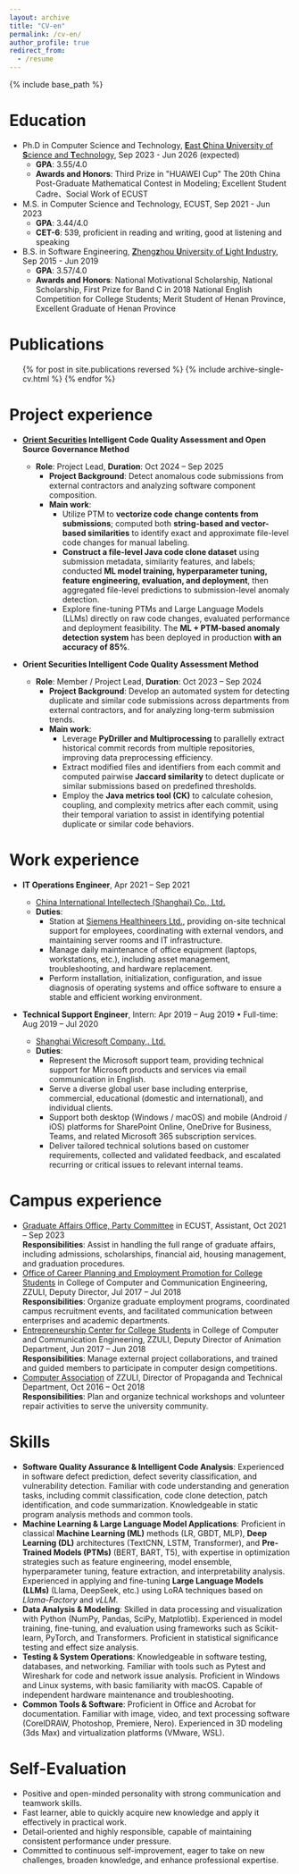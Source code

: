 ```yaml
---
layout: archive
title: "CV-en"
permalink: /cv-en/
author_profile: true
redirect_from:
  - /resume
---
```


{% include base_path %}

Education
======
* Ph.D in Computer Science and Technology, [**E**ast **C**hina **U**niversity of **S**cience and **T**echnology](https://www.ecust.edu.cn/en/), Sep 2023 - Jun 2026 (expected)
  * **GPA**: 3.55/4.0
  * **Awards and Honors**: Third Prize in "HUAWEI Cup" The 20th China Post-Graduate Mathematical Contest in Modeling; Excellent Student Cadre、Social Work of ECUST
* M.S. in Computer Science and Technology, ECUST, Sep 2021 - Jun 2023 
  * **GPA**: 3.44/4.0
  * **CET-6**: 539, proficient in reading and writing, good at listening and speaking 
* B.S. in Software Engineering, [**Z**heng**z**hou **U**niversity of **L**ight **I**ndustry](https://en.zzuli.edu.cn/), Sep 2015 - Jun 2019
  * **GPA**: 3.57/4.0
  * **Awards and Honors**: National Motivational Scholarship, National Scholarship, First Prize for Band C in 2018 National English Competition for College Students; Merit Student of Henan Province, Excellent Graduate of Henan Province

Publications
======
  <ul>{% for post in site.publications reversed %}
    {% include archive-single-cv.html %}
  {% endfor %}</ul>
  

Project experience
======
* **[Orient Securities](https://www.dfzq.com.cn/osoa/views/english/home/index.shtml) Intelligent Code Quality Assessment and Open Source Governance Method**
  * **Role**: Project Lead, **Duration**: Oct 2024 – Sep 2025
    * **Project Background**: Detect anomalous code submissions from external contractors and analyzing software component composition.
    * **Main work**:
      * Utilize PTM to **vectorize code change contents from submissions**; computed both **string-based and vector-based similarities** to identify exact and approximate file-level code changes for manual labeling. 
      * **Construct a file-level Java code clone dataset** using submission metadata, similarity features, and labels; conducted **ML model training, hyperparameter tuning, feature engineering, evaluation, and deployment**, then aggregated file-level predictions to submission-level anomaly detection. 
      * Explore fine-tuning PTMs and Large Language Models (LLMs) directly on raw code changes, evaluated performance and deployment feasibility. The **ML + PTM-based anomaly detection system** has been deployed in production **with an accuracy of 85%**.

* **Orient Securities Intelligent Code Quality Assessment Method**
  * **Role**: Member / Project Lead, **Duration**: Oct 2023 – Sep 2024
    * **Project Background**: Develop an automated system for detecting duplicate and similar code submissions across departments from external contractors, and for analyzing long-term submission trends.
    * **Main work**:
      * Leverage **PyDriller and Multiprocessing** to parallelly extract historical commit records from multiple repositories, improving data preprocessing efficiency. 
      * Extract modified files and identifiers from each commit and computed pairwise **Jaccard similarity** to detect duplicate or similar submissions based on predefined thresholds.
      * Employ the **Java metrics tool (CK)** to calculate cohesion, coupling, and complexity metrics after each commit, using their temporal variation to assist in identifying potential duplicate or similar code behaviors.

Work experience
======
* **IT Operations Engineer**, Apr 2021 – Sep 2021
  * [China International Intellectech (Shanghai) Co., Ltd.](https://www.ciicsh.com/ciicsh/498473/498475/index.html)
  * **Duties**: 
    * Station at [Siemens Healthineers Ltd.](https://www.siemens-healthineers.com/), providing on-site technical support for employees, coordinating with external vendors, and maintaining server rooms and IT infrastructure.
    * Manage daily maintenance of office equipment (laptops, workstations, etc.), including asset management, troubleshooting, and hardware replacement.
    * Perform installation, initialization, configuration, and issue diagnosis of operating systems and office software to ensure a stable and efficient working environment.

* **Technical Support Engineer**, Intern: Apr 2019 – Aug 2019 • Full-time: Aug 2019 – Jul 2020
  * [Shanghai Wicresoft Company,. Ltd.](https://en.wicresoft.com/aboutUs.html)
  * **Duties**: 
    * Represent the Microsoft support team, providing technical support for Microsoft products and services via email communication in English.
    * Serve a diverse global user base including enterprise, commercial, educational (domestic and international), and individual clients.
    * Support both desktop (Windows / macOS) and mobile (Android / iOS) platforms for SharePoint Online, OneDrive for Business, Teams, and related Microsoft 365 subscription services.
    * Deliver tailored technical solutions based on customer requirements, collected and validated feedback, and escalated recurring or critical issues to relevant internal teams.

Campus experience
======
* [Graduate Affairs Office, Party Committee](https://gschool.ecust.edu.cn/12704/list.htm) in ECUST, Assistant, Oct 2021 – Sep 2023<br>
**Responsibilities**: Assist in handling the full range of graduate affairs, including admissions, scholarships, financial aid, housing management, and graduation procedures.
* [Office of Career Planning and Employment Promotion for College Students](https://cs.zzuli.edu.cn/jycy/main.htm) in College of Computer and Communication Engineering, ZZULI, Deputy Director, Jul 2017 – Jul 2018<br>
**Responsibilities**: Organize graduate employment programs, coordinated campus recruitment events, and facilitated communication between enterprises and academic departments.
* [Entrepreneurship Center for College Students](http://123.57.15.95/?about/) in College of Computer and Communication Engineering, ZZULI, Deputy Director of Animation Department, Jun 2017 – Jun 2018<br>
**Responsibilities**: Manage external project collaborations, and trained and guided members to participate in computer design competitions.
* [Computer Association](https://baike.baidu.com/item/%E9%83%91%E5%B7%9E%E8%BD%BB%E5%B7%A5%E4%B8%9A%E5%AD%A6%E9%99%A2%E8%AE%A1%E7%AE%97%E6%9C%BA%E7%88%B1%E5%A5%BD%E8%80%85%E5%8D%8F%E4%BC%9A/15444041) of ZZULI, Director of Propaganda and Technical Department, Oct 2016 – Oct 2018<br>
**Responsibilities**: Plan and organize technical workshops and volunteer repair activities to serve the university community.

Skills
======
* **Software Quality Assurance & Intelligent Code Analysis**: Experienced in software defect prediction, defect severity classification, and vulnerability detection. Familiar with code understanding and generation tasks, including commit classification, code clone detection, patch identification, and code summarization. Knowledgeable in static program analysis methods and common tools.
* **Machine Learning & Large Language Model Applications**: Proficient in classical **Machine Learning (ML)** methods (LR, GBDT, MLP), **Deep Learning (DL)** architectures (TextCNN, LSTM, Transformer), and **Pre-Trained Models (PTMs)** (BERT, BART, T5), with expertise in optimization strategies such as feature engineering, model ensemble, hyperparameter tuning, feature extraction, and interpretability analysis. Experienced in applying and fine-tuning **Large Language Models (LLMs)** (Llama, DeepSeek, etc.) using LoRA techniques based on <em>Llama-Factory</em> and <em>vLLM</em>.
* **Data Analysis & Modeling**: Skilled in data processing and visualization with Python (NumPy, Pandas, SciPy, Matplotlib). Experienced in model training, fine-tuning, and evaluation using frameworks such as Scikit-learn, PyTorch, and Transformers. Proficient in statistical significance testing and effect size analysis.
* **Testing & System Operations**: Knowledgeable in software testing, databases, and networking. Familiar with tools such as Pytest and Wireshark for code and network issue analysis. Proficient in Windows and Linux systems, with basic familiarity with macOS. Capable of independent hardware maintenance and troubleshooting.
* **Common Tools & Software**: Proficient in Office and Acrobat for documentation. Familiar with image, video, and text processing software (CorelDRAW, Photoshop, Premiere, Nero). Experienced in 3D modeling (3ds Max) and virtualization platforms (VMware, WSL).


Self-Evaluation
======
* Positive and open-minded personality with strong communication and teamwork skills.
* Fast learner, able to quickly acquire new knowledge and apply it effectively in practical work.
* Detail-oriented and highly responsible, capable of maintaining consistent performance under pressure.
* Committed to continuous self-improvement, eager to take on new challenges, broaden knowledge, and enhance professional expertise.



